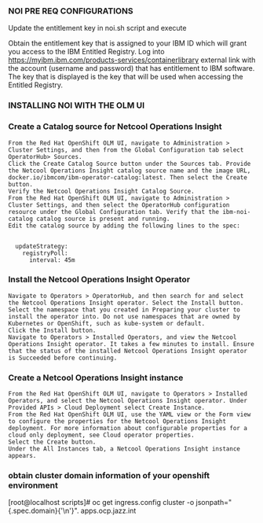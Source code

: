 ### NOI PRE REQ CONFIGURATIONS
Update the entitlement key in noi.sh script and execute


Obtain the entitlement key that is assigned to your IBM ID which will grant you access to the IBM Entitled Registry. Log into https://myibm.ibm.com/products-services/containerlibrary external link with the account (username and password) that has entitlement to IBM software. The key that is displayed is the key that will be used when accessing the Entitled Registry.

### INSTALLING NOI WITH THE OLM UI


### Create a Catalog source for Netcool Operations Insight

    From the Red Hat OpenShift OLM UI, navigate to Administration > Cluster Settings, and then from the Global Configuration tab select OperatorHub> Sources.
    Click the Create Catalog Source button under the Sources tab. Provide the Netcool Operations Insight catalog source name and the image URL, docker.io/ibmcom/ibm-operator-catalog:latest. Then select the Create button.
    Verify the Netcool Operations Insight Catalog Source.
    From the Red Hat OpenShift OLM UI, navigate to Administration > Cluster Settings, and then select the OperatorHub configuration resource under the Global Configuration tab. Verify that the ibm-noi-catalog catalog source is present and running.
    Edit the catalog source by adding the following lines to the spec:


      updateStrategy:
        registryPoll:
          interval: 45m

### Install the Netcool Operations Insight Operator

    Navigate to Operators > OperatorHub, and then search for and select the Netcool Operations Insight operator. Select the Install button.
    Select the namespace that you created in Preparing your cluster to install the operator into. Do not use namespaces that are owned by Kubernetes or OpenShift, such as kube-system or default.
    Click the Install button.
    Navigate to Operators > Installed Operators, and view the Netcool Operations Insight operator. It takes a few minutes to install. Ensure that the status of the installed Netcool Operations Insight operator is Succeeded before continuing.

### Create a Netcool Operations Insight instance

    From the Red Hat OpenShift OLM UI, navigate to Operators > Installed Operators, and select the Netcool Operations Insight operator. Under Provided APIs > Cloud Deployment select Create Instance.
    From the Red Hat OpenShift OLM UI, use the YAML view or the Form view to configure the properties for the Netcool Operations Insight deployment. For more information about configurable properties for a cloud only deployment, see Cloud operator properties.
    Select the Create button.
    Under the All Instances tab, a Netcool Operations Insight instance appears.
### obtain cluster domain information of your openshift environment

[root@localhost scripts]# oc get ingress.config cluster -o jsonpath="{.spec.domain}{'\n'}".
apps.ocp.jazz.int
